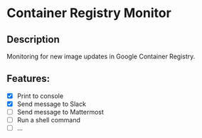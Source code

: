 Container Registry Monitor
=====

## Description

Monitoring for new image updates in Google Container Registry.

## Features:
  - [x] Print to console
  - [x] Send message to Slack
  - [ ] Send message to Mattermost
  - [ ] Run a shell command
  - [ ] ...
